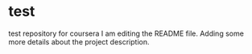 # test
test repository for coursera
I am editing the README file. Adding some more details about the project description.
